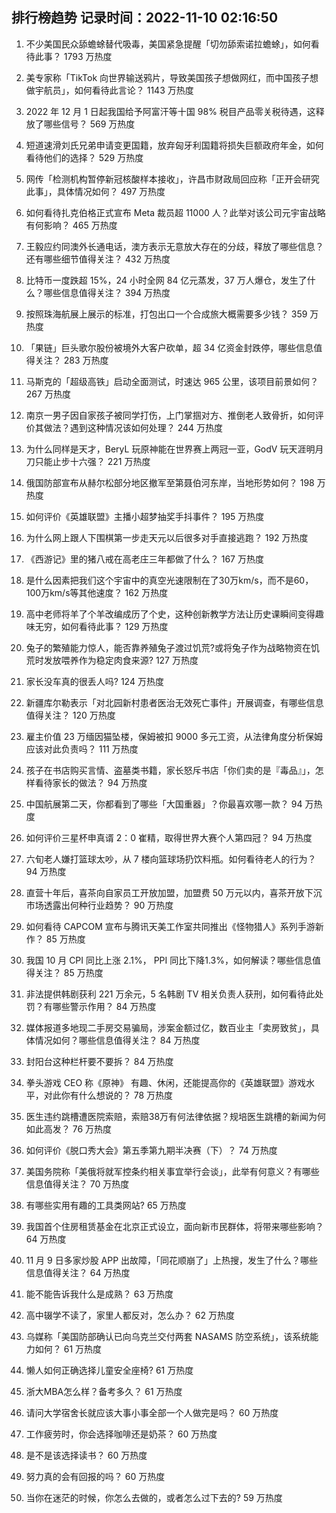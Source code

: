 
## 排行榜趋势 记录时间：2022-11-10 02:16:50
  
  1. 不少美国民众舔蟾蜍替代吸毒，美国紧急提醒「切勿舔索诺拉蟾蜍」，如何看待此事？ 1793 万热度
    
  2. 美专家称「TikTok 向世界输送鸦片，导致美国孩子想做网红，而中国孩子想做宇航员」，如何看待此言论？ 1143 万热度
    
  3. 2022 年 12 月 1 日起我国给予阿富汗等十国 98% 税目产品零关税待遇，这释放了哪些信号？ 569 万热度
    
  4. 短道速滑刘氏兄弟申请变更国籍，放弃匈牙利国籍将损失巨额政府年金，如何看待他们的选择？ 529 万热度
    
  5. 网传「检测机构暂停新冠核酸样本接收」，许昌市财政局回应称「正开会研究此事」，具体情况如何？ 497 万热度
    
  6. 如何看待扎克伯格正式宣布 Meta 裁员超 11000 人？此举对该公司元宇宙战略有何影响？ 465 万热度
    
  7. 王毅应约同澳外长通电话，澳方表示无意放大存在的分歧，释放了哪些信息？还有哪些细节值得关注？ 432 万热度
    
  8. 比特币一度跌超 15%，24 小时全网 84 亿元蒸发，37 万人爆仓，发生了什么？哪些信息值得关注？ 394 万热度
    
  9. 按照珠海航展上展示的标准，打包出口一个合成旅大概需要多少钱？ 359 万热度
    
  10. 「果链」巨头歌尔股份被境外大客户砍单，超 34 亿资金封跌停，哪些信息值得关注？ 283 万热度
    
  11. 马斯克的「超级高铁」启动全面测试，时速达 965 公里，该项目前景如何？ 267 万热度
    
  12. 南京一男子因自家孩子被同学打伤，上门掌掴对方、推倒老人致骨折，如何评价其做法？遇到这种情况该如何处理？ 244 万热度
    
  13. 为什么同样是天才，BeryL 玩原神能在世界赛上两冠一亚，GodV 玩天涯明月刀只能止步十六强？ 221 万热度
    
  14. 俄国防部宣布从赫尔松部分地区撤军至第聂伯河东岸，当地形势如何？ 198 万热度
    
  15. 如何评价《英雄联盟》主播小超梦抽奖手抖事件？ 195 万热度
    
  16. 为什么网上跟人下围棋第一步走天元以后很多对手直接逃跑？ 192 万热度
    
  17. 《西游记》里的猪八戒在高老庄三年都做了什么？ 167 万热度
    
  18. 是什么因素把我们这个宇宙中的真空光速限制在了30万km/s，而不是60，100万km/s等其他速度？ 162 万热度
    
  19. 高中老师将羊了个羊改编成历了个史，这种创新教学方法让历史课瞬间变得趣味无穷，如何看待此事？ 129 万热度
    
  20. 兔子的繁殖能力惊人，能否靠养殖兔子渡过饥荒?或将兔子作为战略物资在饥荒时发放喂养作为稳定肉食来源? 127 万热度
    
  21. 家长没车真的很丢人吗? 124 万热度
    
  22. 新疆库尔勒表示「对北园新村患者医治无效死亡事件」开展调查，有哪些信息值得关注？ 120 万热度
    
  23. 雇主价值 23 万缅因猫坠楼，保姆被扣 9000 多元工资，从法律角度分析保姆应该对此负责吗？ 111 万热度
    
  24. 孩子在书店购买言情、盗墓类书籍，家长怒斥书店「你们卖的是『毒品』」，怎样看待家长的做法？ 94 万热度
    
  25. 中国航展第二天，你都看到了哪些「大国重器」？你最喜欢哪一款？ 94 万热度
    
  26. 如何评价三星杯申真谞 2：0 崔精，取得世界大赛个人第四冠？ 94 万热度
    
  27. 六旬老人嫌打篮球太吵，从 7 楼向篮球场扔饮料瓶。如何看待老人的行为？ 94 万热度
    
  28. 直营十年后，喜茶向自家员工开放加盟，加盟费 50 万元以内，喜茶开放下沉市场透露出何种行业趋势？ 90 万热度
    
  29. 如何看待 CAPCOM 宣布与腾讯天美工作室共同推出《怪物猎人》系列手游新作？ 85 万热度
    
  30. 我国 10 月 CPI 同比上涨 2.1%， PPI 同比下降1.3%，如何解读？哪些信息值得关注？ 85 万热度
    
  31. 非法提供韩剧获利 221 万余元，5 名韩剧 TV 相关负责人获刑，如何看待此处罚？有哪些警示作用？ 84 万热度
    
  32. 媒体报道多地现二手房交易骗局，涉案金额过亿，数百业主「卖房致贫」，具体情况如何？哪些信息值得关注？ 84 万热度
    
  33. 封阳台这种栏杆要不要拆？ 84 万热度
    
  34. 拳头游戏 CEO 称《原神》 有趣、休闲，还能提高你的《英雄联盟》游戏水平，对此你有什么想说的？ 78 万热度
    
  35. 医生违约跳槽遭医院索赔，索赔38万有何法律依据？规培医生跳槽的新闻为何如此高发？ 76 万热度
    
  36. 如何评价《脱口秀大会》第五季第九期半决赛（下）？ 74 万热度
    
  37. 美国务院称「美俄将就军控条约相关事宜举行会谈」，此举有何意义？有哪些信息值得关注？ 70 万热度
    
  38. 有哪些实用有趣的工具类网站? 65 万热度
    
  39. 我国首个住房租赁基金在北京正式设立，面向新市民群体，将带来哪些影响？ 64 万热度
    
  40. 11 月 9 日多家炒股 APP 出故障，「同花顺崩了」上热搜，发生了什么？哪些信息值得关注？ 64 万热度
    
  41. 能不能告诉我什么是成熟？ 63 万热度
    
  42. 高中辍学不读了，家里人都反对，怎么办？ 62 万热度
    
  43. 乌媒称「美国防部确认已向乌克兰交付两套 NASAMS 防空系统」，该系统能力如何？ 61 万热度
    
  44. 懒人如何正确选择儿童安全座椅? 61 万热度
    
  45. 浙大MBA怎么样？备考多久？ 61 万热度
    
  46. 请问大学宿舍长就应该大事小事全部一个人做完是吗？ 60 万热度
    
  47. 工作疲劳时，你会选择咖啡还是奶茶？ 60 万热度
    
  48. 是不是该选择读书？ 60 万热度
    
  49. 努力真的会有回报的吗？ 60 万热度
    
  50. 当你在迷茫的时候，你怎么去做的，或者怎么过下去的? 59 万热度
    